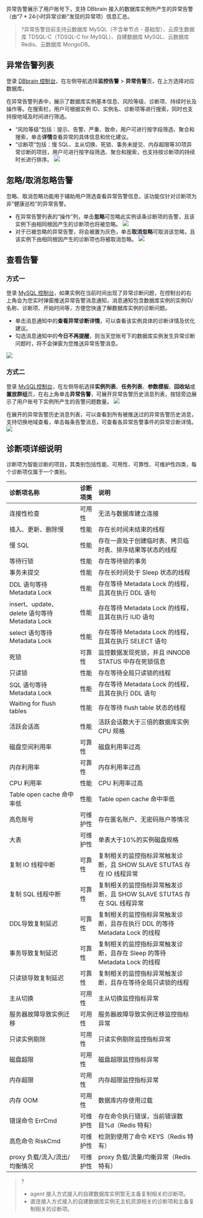异常告警展示了用户账号下，支持 DBbrain 接入的数据库实例所产生的异常告警（由“7 * 24小时异常诊断”发现的异常项）信息汇总。

>?异常告警目前支持云数据库 MySQL（不含单节点 - 基础型）、云原生数据库 TDSQL-C（TDSQL-C for MySQL）、自建数据库 MySQL、云数据库 Redis、云数据库 MongoDB。

## 异常告警列表
登录 [DBbrain 控制台](https://console.cloud.tencent.com/dbbrain/event)，在左侧导航选择**监控告警** > **异常告警**页，在上方选择对应数据库。

在异常告警列表中，展示了数据库实例基本信息、风险等级、诊断项、持续时长及操作等。在搜索栏，用户可根据实例 ID、实例名、诊断项等进行搜索，同时也支持按地域及时间进行筛选。
- “风险等级”包括：提示、告警、严重、致命，用户可进行按字段筛选、聚合和搜索，单击**详情**查看异常的具体信息和优化建议。
- “诊断项”包括：慢 SQL、主从切换、死锁、事务未提交、内存超限等30项异常诊断的项目，用户可进行按字段筛选、聚合和搜索，也支持按诊断项的持续时长进行排序。
![](https://main.qcloudimg.com/raw/143daafadd8f5f32b5b54ca25e4bf7c1.png)

## 忽略/取消忽略告警
忽略、取消忽略功能用于辅助用户筛选查看异常告警信息，该功能仅针对诊断项为非“健康巡检”的异常告警。

- 在异常告警列表的“操作”列，单击**忽略**可忽略此实例该条诊断项的告警，且该实例下由相同根因产生的诊断项也将被忽略。
![](https://main.qcloudimg.com/raw/922d6825b35614b4071de6d287096d82.png)
- 对于已被忽略的异常告警，将会被置为灰色，单击**取消忽略**可取消该忽略，且该实例下由相同根因产生的诊断项也将被取消忽略。
![](https://main.qcloudimg.com/raw/efd72649bbae3439c7471889a719a284.png)

## 查看告警
### 方式一
登录 [MySQL 控制台](https://console.cloud.tencent.com/cdb)，如果实例在当前时间出现了异常诊断问题，在控制台的右上角会为您实时弹窗推送异常告警消息通知，消息通知包含数据库实例的实例ID/名称、诊断项、开始时间等，方便您快速了解数据库实例的诊断问题。
- 单击消息通知中的**查看异常诊断详情**，可以查看该实例具体的诊断详情及优化建议。
- 勾选消息通知中的**今日不再提醒**，则当天您账号下的数据库实例发生异常诊断问题时，将不会弹窗为您推送异常告警消息。

![](https://main.qcloudimg.com/raw/8aedba28bff5c9517fe14da58cd2d01f.png)

### 方式二
登录 [MySQL控制台](https://console.cloud.tencent.com/cdb)，在左侧导航选择**实例列表**、**任务列表**、**参数模板**、**回收站**或**置放群组**页，在右上角单击**异常告警**，可展开异常告警历史消息列表，按钮旁边展示了用户账号下实例所产生的告警问题数量。
![](https://main.qcloudimg.com/raw/eb5495d3f2fe0637be90e7cdcfe1ceb2.png)

在展开的异常告警历史消息列表，可以查看到所有被推送过的异常告警历史消息，支持切换地域查看，单击每条告警消息，可查看各异常告警事件的异常诊断详情。
![](https://main.qcloudimg.com/raw/6662918aa55d925ab8af0d42353f3760.png)


## 诊断项详细说明
诊断项为智能诊断的项目，其类别包括性能、可用性、可靠性、可维护性四类，每个诊断项仅属于一个类别。

| 诊断项名称                                    | 诊断项类 | 说明                                                         |
| :-------------------------------------------- | :------- | :----------------------------------------------------------- |
| 连接性检查                                    | 可用性   | 无法与数据库建立连接                                         |
| 插入、更新、删除慢                            | 性能     | 存在长时间未结束的线程                              |
| 慢 SQL                                         | 性能     | 存在一直处于创建临时表、拷贝临时表、排序结果等状态的线程     |
| 等待行锁                                      | 性能     | 存在等待锁的事务                                             |
| 事务未提交                                    | 性能     | 存在长时间处于 Sleep 状态的线程                                |
| DDL 语句等待 Metadata Lock      | 性能     | 存在等待 Metadata Lock 的线程，且其在执行 DDL 语句               |
| insert、update、delete 语句等待 Metadata Lock | 性能 |存在等待 Metadata Lock 的线程，且其在执行 IUD 语句   |
| select 语句等待 Metadata Lock  | 性能     | 存在等待 Metadata Lock 的线程，且其在执行 SELECT 语句            |
| 死锁                                          | 可靠性   | 监控数据发现死锁，并且 INNODB STATUS 中存在死锁信息            |
| 只读锁                                        | 性能     | 存在等待全局只读锁的线程                                     |
| SQL 语句等待 Metadata Lock          | 性能     |  存在等待 Metadata Lock 的线程，且其在执行 DDL 语句          |
| Waiting for flush tables           |  性能    | 存在等待 flush table 状态的线程                                    |
| 活跃会话高                                    | 性能     | 活跃会话数大于三倍的数据库实例 CPU 规格                        |
| 磁盘空间利用率                                | 可靠性   | 磁盘利用率过高                                               |
| 内存利用率                                    | 可靠性   | 内存利用率过高                                               |
| CPU 利用率                                     | 性能     | CPU 利用率过高                                                |
| Table open cache 命中率低                      | 性能     | Table open cache 命中率低                                     |
| 高危账号                                      | 可维护性 | 存在匿名账户、无密码账户等情况                               |
| 大表                                          | 可维护性 | 单表大于10%的实例磁盘规格                                    |
| 复制 IO 线程中断  | 可靠性   | 复制相关的监控指标异常触发诊断，且 SHOW SLAVE STUTAS 存在 IO 线程异常 |
| 复制 SQL 线程中断   | 可靠性   | 复制相关的监控指标异常触发诊断，且 SHOW SLAVE STUTAS 存在 SQL 线程异常 |
| DDL导致复制延迟    | 可靠性   | 复制相关的监控指标异常触发诊断，且存在执行 DDL 的等待 Metadata Lock 的线程 |
| 事务导致复制延迟          | 可靠性   | 复制相关的监控指标异常触发诊断，且存在 Sleep 的等待 Metadata Lock 的线程 |
| 只读锁导致复制延迟     | 可靠性   | 复制相关的监控指标异常触发诊断，且存在等待全局只读锁的线程   |
| 主从切换                                      | 可用性   | 主从切换监控指标异常                                         |
| 服务器故障导致实例迁移                        | 可用性   | 服务器故障导致实例迁移监控指标异常                           |
| 只读实例剔除                                  | 可用性   | 只读实例剔除监控指标异常                                     |
| 磁盘超限                                      | 可用性   | 磁盘超限监控指标异常                                         |
| 内存超限                                      | 可用性   | 内存超限监控指标异常                                         |
| 内存 OOM | 可用性 | 数据库内存使用过载 |
| 错误命令 ErrCmd | 可维护性 | 存在命令执行错误，当前错误数目%d（Redis 特有） |
| 高危命令 RiskCmd | 可维护性 | 检测到使用了命令 KEYS（Redis 特有） |
| proxy 负载/流入/流出/均衡情况 | 可维护性 | proxy 负载/流量/均衡异常（Redis 特有） |
>?
>- agent 接入方式接入的自建数据库实例暂无主备复制相关的诊断项。
>- 直连接入方式接入的自建数据库实例无主机资源相关的诊断项和主备复制相关的诊断项。
>
